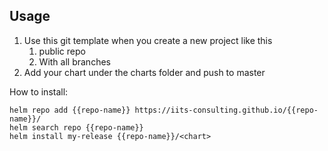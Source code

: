 ## Usage

1. Use this git template when you create a new project like this
   1. public repo
   2. With all branches
2. Add your chart under the charts folder and push to master

How to install:

    helm repo add {{repo-name}} https://iits-consulting.github.io/{{repo-name}}/
    helm search repo {{repo-name}}
    helm install my-release {{repo-name}}/<chart>